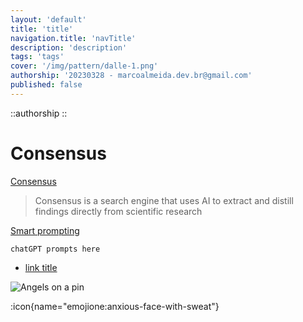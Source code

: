 ```yaml
---
layout: 'default'
title: 'title'
navigation.title: 'navTitle'
description: 'description'
tags: 'tags'
cover: '/img/pattern/dalle-1.png'
authorship: '20230328 - marcoalmeida.dev.br@gmail.com'
published: false
---
```


::authorship 
::


# Consensus

[Consensus](https://consensus.app/)

> Consensus is a search engine that uses AI to extract and distill findings directly from scientific research


[Smart prompting](https://towardsdatascience.com/3-tips-to-reduce-openai-gpt-3s-costs-by-smart-prompting-53c457229cfc)

```
chatGPT prompts here
```

- [link title](https://localhost:3001/)

![Angels on a pin](/img/2023-03-25-190625.png)

:icon{name="emojione:anxious-face-with-sweat"}
